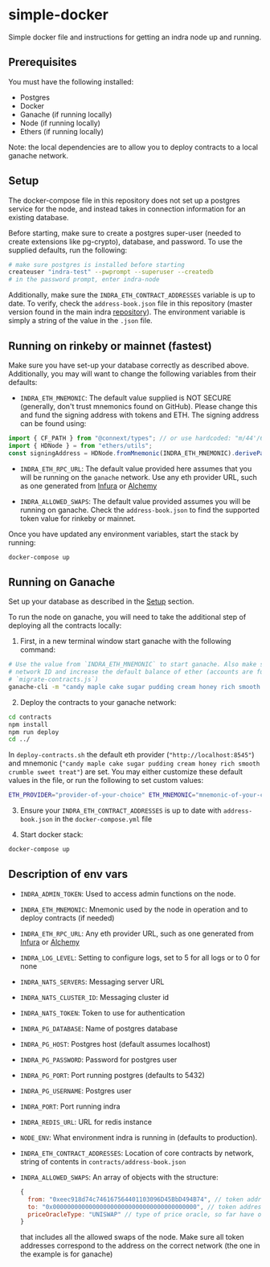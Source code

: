 # simple-docker

Simple docker file and instructions for getting an indra node up and running.

## Prerequisites

You must have the following installed:

- Postgres
- Docker
- Ganache (if running locally)
- Node (if running locally)
- Ethers (if running locally)

Note: the local dependencies are to allow you to deploy contracts to a local ganache network.

## Setup

The docker-compose file in this repository does not set up a postgres service for the node, and instead takes in connection information for an existing database.

Before starting, make sure to create a postgres super-user (needed to create extensions like pg-crypto), database, and password. To use the supplied defaults, run the following:

```bash
# make sure postgres is installed before starting
createuser "indra-test" --pwprompt --superuser --createdb
# in the password prompt, enter indra-node
```

Additionally, make sure the `INDRA_ETH_CONTRACT_ADDRESSES` variable is up to date. To verify, check the `address-book.json` file in this repository (master version found in the main indra [repository](https://github.com/ConnextProject/indra/blob/staging/modules/contracts/address-book.json)). The environment variable is simply a string of the value in the `.json` file.

## Running on rinkeby or mainnet (fastest)

Make sure you have set-up your database correctly as described above. Additionally, you may will want to change the following variables from their defaults:

- `INDRA_ETH_MNEMONIC`: The default value supplied is NOT SECURE (generally, don't trust mnemonics found on GitHub). Please change this and fund the signing address with tokens and ETH. The signing address can be found using:

```typescript
import { CF_PATH } from "@connext/types"; // or use hardcoded: "m/44'/60'/0'/25446"
import { HDNode } = from "ethers/utils";
const signingAddress = HDNode.fromMnemonic(INDRA_ETH_MNEMONIC).derivePath(CF_PATH).derivePath("0").address;
```

- `INDRA_ETH_RPC_URL`: The default value provided here assumes that you will be running on the `ganache` network. Use any eth provider URL, such as one generated from [Infura](https://infura.io) or [Alchemy](https://alchemyapi.io)

- `INDRA_ALLOWED_SWAPS`: The default value provided assumes you will be running on ganache. Check the `address-book.json` to find the supported token value for rinkeby or mainnet.

Once you have updated any environment variables, start the stack by running:

```bash
docker-compose up
```

## Running on Ganache

Set up your database as described in the [Setup](#setup) section.

To run the node on ganache, you will need to take the additional step of deploying all the contracts locally:

1. First, in a new terminal window start ganache with the following command:

```bash
# Use the value from `INDRA_ETH_MNEMONIC` to start ganache. Also make sure to specify the
# network ID and increase the default balance of ether (accounts are funded in
# `migrate-contracts.js`)
ganache-cli -m "candy maple cake sugar pudding cream honey rich smooth crumble sweet treat" -i 4447 --defaultBalanceEther="1000000000"
```

2. Deploy the contracts to your ganache network:

```bash
cd contracts
npm install
npm run deploy
cd ../
```

In `deploy-contracts.sh` the default eth provider (`"http://localhost:8545"`) and mnemonic (`"candy maple cake sugar pudding cream honey rich smooth crumble sweet treat"`) are set. You may either customize these default values in the file, or run the following to set custom values:

```bash
ETH_PROVIDER="provider-of-your-choice" ETH_MNEMONIC="mnemonic-of-your-choice" bash deploy-contracts.sh
```

3. Ensure your `INDRA_ETH_CONTRACT_ADDRESSES` is up to date with `address-book.json` in the `docker-compose.yml` file

4. Start docker stack:

```bash
docker-compose up
```

## Description of env vars

- `INDRA_ADMIN_TOKEN`:
  Used to access admin functions on the node.

- `INDRA_ETH_MNEMONIC`:
  Mnemonic used by the node in operation and to deploy contracts (if needed)

- `INDRA_ETH_RPC_URL`:
  Any eth provider URL, such as one generated from [Infura](https://infura.io) or [Alchemy](https://alchemyapi.io)

- `INDRA_LOG_LEVEL`:
  Setting to configure logs, set to 5 for all logs or to 0 for none

- `INDRA_NATS_SERVERS`:
  Messaging server URL

- `INDRA_NATS_CLUSTER_ID`:
  Messaging cluster id

- `INDRA_NATS_TOKEN`:
  Token to use for authentication

- `INDRA_PG_DATABASE`:
  Name of postgres database

- `INDRA_PG_HOST`:
  Postgres host (default assumes localhost)

- `INDRA_PG_PASSWORD`:
  Password for postgres user

- `INDRA_PG_PORT`:
  Port running postgres (defaults to 5432)

- `INDRA_PG_USERNAME`:
  Postgres user

- `INDRA_PORT`:
  Port running indra

- `INDRA_REDIS_URL`:
  URL for redis instance

- `NODE_ENV`:
  What environment indra is running in (defaults to production).

- `INDRA_ETH_CONTRACT_ADDRESSES`:
  Location of core contracts by network, string of contents in `contracts/address-book.json`

- `INDRA_ALLOWED_SWAPS`:
  An array of objects with the structure:

  ```javascript
  {
    from: "0xeec918d74c746167564401103096D45BbD494B74", // token address on node network
    to: "0x0000000000000000000000000000000000000000", // token address, AddressZero is ETH
    priceOracleType: "UNISWAP" // type of price oracle, so far have only implemented uniswap
  }
  ```

  that includes all the allowed swaps of the node. Make sure all token addresses correspond to the address on the correct network (the one in the example is for ganache)
